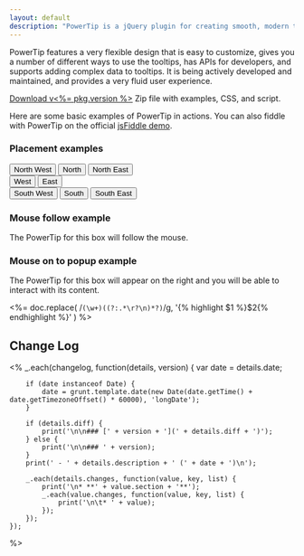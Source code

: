 ```yaml
---
layout: default
description: "PowerTip is a jQuery plugin for creating smooth, modern tooltips."
---
```


PowerTip features a very flexible design that is easy to customize, gives you a number of different ways to use the tooltips, has APIs for developers, and supports adding complex data to tooltips. It is being actively developed and maintained, and provides a very fluid user experience.

<p id="buttons">
<a href="releases/jquery.powertip-<%= pkg.version %>.zip" class="button" id="download-link">Download v<%= pkg.version %></a>
<span>Zip file with examples, CSS, and script.</span>
</p>

Here are some basic examples of PowerTip in actions. You can also fiddle with PowerTip on the official [jsFiddle demo](http://jsfiddle.net/stevenbenner/2baqv/).

### Placement examples

<div id="placement-examples">
<div>
<input type="button" id="north-west" value="North West" title="North west placement {placement: 'nw'}" />
<input type="button" id="north" value="North" title="North placement {placement: 'n'}" />
<input type="button" id="north-east" value="North East" title="North east placement {placement: 'ne'}" /><br />
<input type="button" id="west" value="West" title="West placement {placement: 'w'}" />
<input type="button" id="east" value="East" title="East placement {placement: 'e'}" /><br />
<input type="button" id="south-west" value="South West" title="South west placement {placement: 'sw'}" />
<input type="button" id="south" value="South" title="South placement {placement: 's'}" />
<input type="button" id="south-east" value="South East" title="South east placement {placement: 'se'}" />
</div>
</div>

### Mouse follow example

<div id="mousefollow-examples">
<div title="Mouse follow {followMouse: true}">
The PowerTip for this box will follow the mouse.
</div>
</div>

### Mouse on to popup example

<div id="mouseon-examples">
<div>
The PowerTip for this box will appear on the right and you will be able to interact with its content.
</div>
</div>

<%=
	doc.replace(
		/```(\w+)((?:.*\r?\n)*?)```/g,
		'{% highlight $1 %}$2{% endhighlight %}'
	)
%>

## Change Log
<%
	_.each(changelog, function(details, version) {
		var date = details.date;

		if (date instanceof Date) {
			date = grunt.template.date(new Date(date.getTime() + date.getTimezoneOffset() * 60000), 'longDate');
		}

		if (details.diff) {
			print('\n\n### [' + version + '](' + details.diff + ')');
		} else {
			print('\n\n### ' + version);
		}
		print(' - ' + details.description + ' (' + date + ')\n');

		_.each(details.changes, function(value, key, list) {
			print('\n* **' + value.section + '**');
			_.each(value.changes, function(value, key, list) {
				print('\n\t* ' + value);
			});
		});
	});
%>
